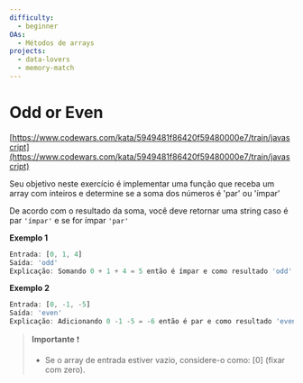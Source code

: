 ```yaml
---
difficulty:
  - beginner
OAs:
  - Métodos de arrays
projects:
  - data-lovers
  - memory-match
---
```


# Odd or Even

[https://www.codewars.com/kata/5949481f86420f59480000e7/train/javascript](https://www.codewars.com/kata/5949481f86420f59480000e7/train/javascript)

Seu objetivo neste exercício é implementar uma função que receba um array
com inteiros e determine se a soma dos números é 'par' ou 'ímpar'

De acordo com o resultado da soma, você deve retornar uma string caso
é par `'ímpar'` e se for ímpar `'par'`

__Exemplo 1__

``` js
Entrada: [0, 1, 4]
Saída: 'odd'
Explicação: Somando 0 + 1 + 4 = 5 então é ímpar e como resultado 'odd'
```

__Exemplo 2__

``` js
Entrada: [0, -1, -5]
Saída: 'even'
Explicação: Adicionando 0 -1 -5 = -6 então é par e como resultado 'even'
```

> __Importante__ ❗
>
> - Se o array de entrada estiver vazio, considere-o como:
[0] (fixar com zero).
